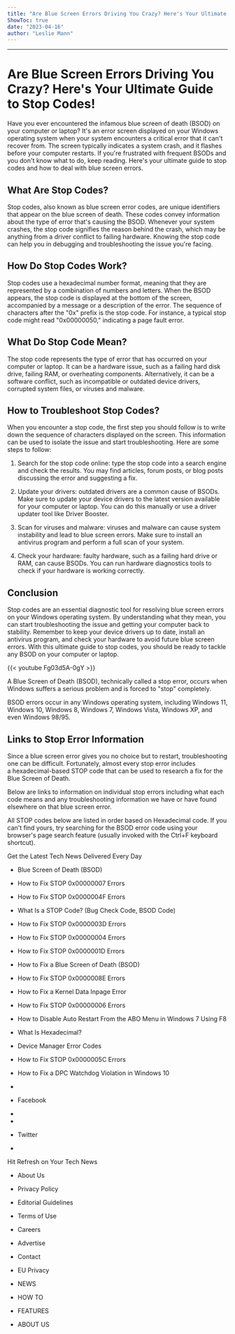 ```yaml
---
title: "Are Blue Screen Errors Driving You Crazy? Here's Your Ultimate Guide to Stop Codes!"
ShowToc: true 
date: "2023-04-16"
author: "Leslie Mann"
---
```

*****
# Are Blue Screen Errors Driving You Crazy? Here's Your Ultimate Guide to Stop Codes!

Have you ever encountered the infamous blue screen of death (BSOD) on your computer or laptop? It's an error screen displayed on your Windows operating system when your system encounters a critical error that it can't recover from. The screen typically indicates a system crash, and it flashes before your computer restarts. If you're frustrated with frequent BSODs and you don't know what to do, keep reading. Here's your ultimate guide to stop codes and how to deal with blue screen errors.

## What Are Stop Codes?

Stop codes, also known as blue screen error codes, are unique identifiers that appear on the blue screen of death. These codes convey information about the type of error that's causing the BSOD. Whenever your system crashes, the stop code signifies the reason behind the crash, which may be anything from a driver conflict to failing hardware. Knowing the stop code can help you in debugging and troubleshooting the issue you're facing.

## How Do Stop Codes Work?

Stop codes use a hexadecimal number format, meaning that they are represented by a combination of numbers and letters. When the BSOD appears, the stop code is displayed at the bottom of the screen, accompanied by a message or a description of the error. The sequence of characters after the "0x" prefix is the stop code. For instance, a typical stop code might read "0x00000050," indicating a page fault error.

## What Do Stop Code Mean?

The stop code represents the type of error that has occurred on your computer or laptop. It can be a hardware issue, such as a failing hard disk drive, failing RAM, or overheating components. Alternatively, it can be a software conflict, such as incompatible or outdated device drivers, corrupted system files, or viruses and malware.

## How to Troubleshoot Stop Codes?

When you encounter a stop code, the first step you should follow is to write down the sequence of characters displayed on the screen. This information can be used to isolate the issue and start troubleshooting. Here are some steps to follow:

1. Search for the stop code online: type the stop code into a search engine and check the results. You may find articles, forum posts, or blog posts discussing the error and suggesting a fix.

2. Update your drivers: outdated drivers are a common cause of BSODs. Make sure to update your device drivers to the latest version available for your computer or laptop. You can do this manually or use a driver updater tool like Driver Booster.

3. Scan for viruses and malware: viruses and malware can cause system instability and lead to blue screen errors. Make sure to install an antivirus program and perform a full scan of your system.

4. Check your hardware: faulty hardware, such as a failing hard drive or RAM, can cause BSODs. You can run hardware diagnostics tools to check if your hardware is working correctly.

## Conclusion

Stop codes are an essential diagnostic tool for resolving blue screen errors on your Windows operating system. By understanding what they mean, you can start troubleshooting the issue and getting your computer back to stability. Remember to keep your device drivers up to date, install an antivirus program, and check your hardware to avoid future blue screen errors. With this ultimate guide to stop codes, you should be ready to tackle any BSOD on your computer or laptop.

{{< youtube Fg03d5A-0gY >}} 




A Blue Screen of Death (BSOD), technically called a stop error, occurs when Windows suffers a serious problem and is forced to "stop" completely.

 

BSOD errors occur in any Windows operating system, including Windows 11, Windows 10, Windows 8, Windows 7, Windows Vista, Windows XP, and even Windows 98/95.

 
##   Links to Stop Error Information  
 

Since a blue screen error gives you no choice but to restart, troubleshooting one can be difficult. Fortunately, almost every stop error includes a hexadecimal-based STOP code that can be used to research a fix for the Blue Screen of Death.

 

Below are links to information on individual stop errors including what each code means and any troubleshooting information we have or have found elsewhere on that blue screen error.

 
All STOP codes below are listed in order based on Hexadecimal code. If you can't find yours, try searching for the BSOD error code using your browser's page search feature (usually invoked with the Ctrl+F keyboard shortcut).
 

Get the Latest Tech News Delivered Every Day
 
- Blue Screen of Death (BSOD)
 - How to Fix STOP 0x00000007 Errors
 - How to Fix STOP 0x0000004F Errors
 - What Is a STOP Code? (Bug Check Code, BSOD Code)
 - How to Fix STOP 0x0000003D Errors
 - How to Fix STOP 0x00000004 Errors
 - How to Fix STOP 0x0000001D Errors
 - How to Fix a Blue Screen of Death (BSOD)

 
- How to Fix STOP 0x0000008E Errors
 - How to Fix a Kernel Data Inpage Error
 - How to Fix STOP 0x00000006 Errors
 - How to Disable Auto Restart From the ABO Menu in Windows 7 Using F8
 - What Is Hexadecimal?
 - Device Manager Error Codes
 - How to Fix STOP 0x0000005C Errors
 - How to Fix a DPC Watchdog Violation in Windows 10

 
- 
 - Facebook
 - 
 - 
 - Twitter
 - 

 

Hit Refresh on Your Tech News
 
- About Us
 - Privacy Policy
 - Editorial Guidelines
 - Terms of Use
 - Careers
 - Advertise
 - Contact
 - EU Privacy

 
- NEWS
 - HOW TO
 - FEATURES
 - ABOUT US




